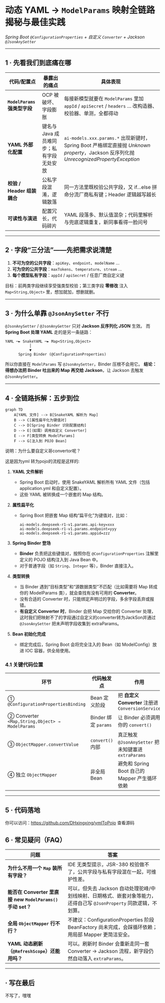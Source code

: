 # 动态 YAML → `ModelParams` 映射全链路揭秘与最佳实践

*Spring Boot `@ConfigurationProperties` + 自定义 `Converter` + Jackson `@JsonAnySetter`*

---

## 1 · 先看我们到底痛在哪

| 代码/配置点                  | 暴露出的痛点                  | 具体表现                                                                                                                |
| ----------------------- | ----------------------- | ------------------------------------------------------------------------------------------------------------------- |
| **`ModelParams` 强类型字段** | OCP 被破坏、字段膨胀            | 每接新模型就要在 `ModelParams` 里加 `appId` / `apiSecret` / `headers` … 改构造器、校验器、单测，全都得动                                      |
| **YAML 外部化配置**          | 键名与 Java 成员难同步；私有字段无处安放 | `ai-models.xxx.params.*` 出现新键时，Spring Boot 严格绑定直接抛 *Unknown property*，Jackson 反序列化抛 *UnrecognizedPropertyException* |
| **校验 / Header 组装耦合**    | 公私字段混淆，逻辑散落             | 同一方法里既校验公共字段，又 if…else 拼命分流厂商私有键；Header 逻辑越写越长                                                                      |
| **可读性与演进**              | 配置冗长，代码碎片               | YAML 段落多、默认值混杂；代码里解析与兜底逻辑重复，新同事看得一脸问号                                                                               |

---

## 2 · 字段“三分法”——先把需求说清楚

1. **不可为空的公共字段**：`apiKey`、`endpoint`、`modelName` …
2. **可为空的公共字段**：`maxTokens`、`temperature`、`stream` …
3. **每个模型私有字段**：`appId` / `apiSecret` / 任意厂商自定义键

目标：前两类字段继续享受强类型校验；第三类字段 **零修改** 注入 `Map<String,Object>` 里，想加就加，想删就删。

---

## 3 · 为什么单靠 `@JsonAnySetter` 不行

`@JsonAnySetter` / `@JsonAnyGetter` 只对 **Jackson 反序列化 JSON** 生效。
而 **Spring Boot 处理 YAML** 走的是另一条链路：

```
YAML ─► SnakeYAML ─► Map<String,Object>
           │
           ▼
      Spring Binder (@ConfigurationProperties)
```

所以你直接在 `ModelParams` 写 `@JsonAnySetter`，Binder 压根不会用它。
**结论：得想办法把 Binder 吐出来的 Map 再交给 Jackson**，让 Jackson 去触发 `@JsonAnySetter`。

---

## 4 · 全链路拆解：五步到位

```mermaid
graph TD
    A[YAML 文件] --> B[SnakeYAML 解析为 Map]
    B --> C[属性扁平化为键值对]
    C --> D[Spring Binder 识别配置结构]
    D --> E[（如需）调用自定义 Converter]
    E --> F[类型转换 ModelParams]
    F --> G[注入到 POJO Bean]
```

说明：为什么要自定义哥convertor呢？

这是因为yml 转为pojo的流程是这样的:

1. **YAML 文件解析**

    * Spring Boot 启动时，使用 SnakeYAML 解析所有 YAML 文件（包括 application.yml 和自定义配置）。
    * 这些 YAML 被转换成一个嵌套的 Map 结构。

2. **属性扁平化**

    * Spring Boot 把嵌套 Map 结构“扁平化”为键值对，比如：

      ```
      ai-models.deepseek-r1-v1.params.api-key=xxx
      ai-models.deepseek-r1-v1.params.endpoint=yyy
      ai-models.deepseek-r1-v1.params.appid=zzz
      ```

3. **Spring Binder 登场**

    * **Binder** 负责把这些键值对，按照你在 `@ConfigurationProperties` 注解里定义的 POJO 结构注入到 Java Bean 中。
    * 对于普通字段（如 `String`、`Integer` 等），Binder 直接注入。

4. **类型转换**

    * 当 Binder 遇到“目标类型”和“源数据类型”不匹配（比如需要将 Map 转成你的 ModelParams 类），就会查找有没有可用的 **Converter**。
    * 没有合适的 Converter 时，只能绑定声明过的字段，多余字段丢弃或报错。
    * **有自定义 Converter 时**，Binder 会把 Map 交给你的 Converter 处理，这时我们把映射不了的字段通过自定义的converter转为JackSon并通过 `@JsonAnySetter` 把未声明字段收集到 extraParams。

5. **Bean 初始化完成**

    * 绑定完成后，Spring Boot 会将完全注入的 Bean（如 ModelConfig）放进 IOC 容器，供全局使用。



### 4.1 关键代码位置

| 环节                                              | 代码触发点              | 作用                                          |
| ----------------------------------------------- | ------------------ | ------------------------------------------- |
| ① `@ConfigurationPropertiesBinding`             | Bean 定义阶段          | 把 **自定义 Converter** 注册进 `ConversionService` |
| ② Converter `<Map,String,Object> → ModelParams` | Binder 绑定 `params` | 让 Binder 必须调用你的 `convert()`                 |
| ③ `ObjectMapper.convertValue`                   | `convert()` 内部     | 真正触发 `@JsonAnySetter` 把未知键塞进 `extraParams`  |
| ④ 独立 `ObjectMapper`                             | 非全局 Bean           | 避免和 Spring Boot 自己的 Mapper 产生循环依赖           |

---

## 5 · 代码落地

你可以访问：https://github.com/DHxingxing/ymlToPojo 查看源码 

## 6 · 常见疑问（FAQ）

| 问题                                                | 答案                                                                       |
| ------------------------------------------------- | ------------------------------------------------------------------------ |
| **为什么不用一个 `Map` 装所有字段？**                          | IDE 无类型提示，JSR-380 校验做不了，公共字段与私有字段混在一起，可维护性差。                             |
| **能否在 Converter 里直接 new `ModelParams()` 手动 set？** | 可以，但失去 Jackson 自动处理驼峰/中划线映射、日期格式、嵌套对象等能力，还得自己写 `@JsonProperty` 同款逻辑，不划算。 |
| **全局 `ObjectMapper` 行不行？**                        | 不建议：ConfigurationProperties 阶段 BeanFactory 尚未完成，会踩循环依赖；用局部 Mapper 更简洁安全。 |
| **YAML 动态刷新（`@RefreshScope`）还能用吗？**               | 可以。刷新时 Binder 会重新走同一套 Converter → Jackson 流程，新字段仍然自动落入 `extraParams`。    |

---

##  · 写在最后
不写了，嘿嘿